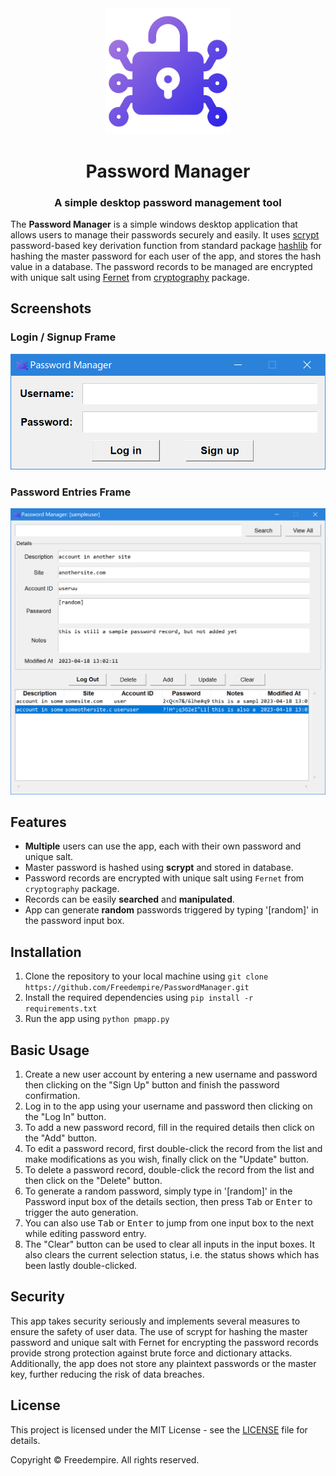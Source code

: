 <div align="center">

<img src="./passwordmanager/img/cyber-crime.png" width="40%" height="40%" alt="logo" />
<h1>Password Manager</h1>
<h3>A simple desktop password management tool</h3>

</div>

The **Password Manager** is a simple windows desktop application that allows users to manage their passwords securely and easily. It uses [scrypt](https://en.wikipedia.org/wiki/Scrypt) password-based key derivation function from standard package [hashlib](https://docs.python.org/3/library/hashlib.html) for hashing the master password for each user of the app, and stores the hash value in a database. The password records to be managed are encrypted with unique salt using [Fernet](https://cryptography.io/en/latest/fernet/) from [cryptography](https://pypi.org/project/cryptography/) package.

## Screenshots

### Login / Signup Frame

![login](passwordmanager/img/screenshot%20-%20login.png)

### Password Entries Frame

![passwords](passwordmanager/img/screenshot%20-%20passwords.png)

## Features

- **Multiple** users can use the app, each with their own password and unique salt.
- Master password is hashed using **scrypt** and stored in database.
- Password records are encrypted with unique salt using `Fernet` from `cryptography` package.
- Records can be easily **searched** and **manipulated**.
- App can generate **random** passwords triggered by typing '[random]' in the password input box.

## Installation

1. Clone the repository to your local machine using `git clone https://github.com/Freedempire/PasswordManager.git`
2. Install the required dependencies using `pip install -r requirements.txt`
3. Run the app using `python pmapp.py`

## Basic Usage

1. Create a new user account by entering a new username and password then clicking on the "Sign Up" button and finish the password confirmation.
2. Log in to the app using your username and password then clicking on the "Log In" button.
3. To add a new password record, fill in the required details then click on the "Add" button.
4. To edit a password record, first double-click the record from the list and make modifications as you wish, finally click on the "Update" button.
5. To delete a password record, double-click the record from the list and then click on the "Delete" button.
6. To generate a random password, simply type in '[random]' in the Password input box of the details section, then press <kbd>Tab</kbd> or <kbd>Enter</kbd> to trigger the auto generation.
7. You can also use <kbd>Tab</kbd> or <kbd>Enter</kbd> to jump from one input box to the next while editing password entry.
8. The "Clear" button can be used to clear all inputs in the input boxes. It also clears the current selection status, i.e. the status shows which has been lastly double-clicked.

## Security

This app takes security seriously and implements several measures to ensure the safety of user data. The use of scrypt for hashing the master password and unique salt with Fernet for encrypting the password records provide strong protection against brute force and dictionary attacks. Additionally, the app does not store any plaintext passwords or the master key, further reducing the risk of data breaches.

## License

This project is licensed under the MIT License - see the [LICENSE](https://opensource.org/license/mit/) file for details.

Copyright © Freedempire. All rights reserved.
